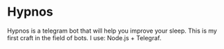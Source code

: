 # Hypnos
Hypnos is a telegram bot that will help you improve your sleep. This is my first craft in the field of bots. 
I use: Node.js + Telegraf. 
